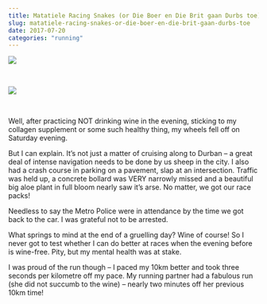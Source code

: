 ```yaml
---
title: Matatiele Racing Snakes (or Die Boer en Die Brit gaan Durbs toe)
slug: matatiele-racing-snakes-or-die-boer-en-die-brit-gaan-durbs-toe
date: 2017-07-20
categories: "running"
---
```


<p><img src="https://res.cloudinary.com/dy6grlu8z/image/upload/v1558841631/btfe6yktly933zftoheh.jpg"/></p>
<p> </p>
<p><img src="https://res.cloudinary.com/dy6grlu8z/image/upload/v1558841632/ynrlpvdu2r9lumr23xwm.png"/></p>
<p> </p>
<p>Well, after practicing NOT drinking wine in the evening, sticking to my collagen supplement or some such healthy thing, my wheels fell off on Saturday evening.</p>
<p>But I can explain. It’s not just a matter of cruising along to Durban – a great deal of intense navigation needs to be done by us sheep in the city. I also had a crash course in parking on a pavement, slap at an intersection. Traffic was held up, a concrete bollard was VERY narrowly missed and a beautiful big aloe plant in full bloom nearly saw it’s arse. No matter, we got our race packs!</p>
<p>Needless to say the Metro Police were in attendance by the time we got back to the car. I was grateful not to be arrested.</p>
<p>What springs to mind at the end of a gruelling day? Wine of course! So I never got to test whether I can do better at races when the evening before is wine-free. Pity, but my mental health was at stake.</p>
<p>I was proud of the run though – I paced my 10km better and took three seconds per kilometre off my pace. My running partner had a fabulous run (she did not succumb to the wine) – nearly two minutes off her previous 10km time!</p>







